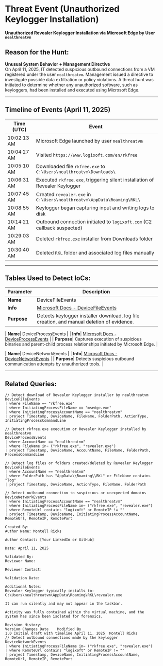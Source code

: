 # Threat Event (Unauthorized Keylogger Installation)  
**Unauthorized Revealer Keylogger Installation via Microsoft Edge by User `nealthreatvm`**

## Reason for the Hunt:
**Unusual System Behavior + Management Directive**  
On April 11, 2025, IT detected suspicious outbound connections from a VM registered under the user `nealthreatvm`. Management issued a directive to investigate possible data exfiltration or policy violations. A threat hunt was initiated to determine whether any unauthorized software, such as keyloggers, had been installed and executed using Microsoft Edge.

---

## Timeline of Events (April 11, 2025)

| **Time (UTC)** | **Event** |
|----------------|-----------|
| 10:02:13 AM | Microsoft Edge launched by user `nealthreatvm` |
| 10:04:27 AM | Visited `https://www.logixoft.com/en/rkfree` |
| 10:05:10 AM | Downloaded file `rkfree.exe` to `C:\Users\nealthreatvm\Downloads\` |
| 10:06:31 AM | Executed `rkfree.exe`, triggering silent installation of Revealer Keylogger |
| 10:07:45 AM | Created `revealer.exe` in `C:\Users\nealthreatvm\AppData\Roaming\RKL\` |
| 10:08:55 AM | Keylogger began capturing input and writing logs to disk |
| 10:14:21 AM | Outbound connection initiated to `logixoft.com` (C2 callback suspected) |
| 10:29:03 AM | Deleted `rkfree.exe` installer from Downloads folder |
| 10:30:40 AM | Deleted `RKL` folder and associated log files manually |

---

## Tables Used to Detect IoCs:

| **Parameter**       | **Description**                                                              |
|---------------------|------------------------------------------------------------------------------|
| **Name**| DeviceFileEvents |
| **Info**| [Microsoft Docs - DeviceFileEvents](https://learn.microsoft.com/en-us/defender-xdr/advanced-hunting-devicefileevents-table) |
| **Purpose**| Detects keylogger installer download, log file creation, and manual deletion of evidence. |

| **Name**| DeviceProcessEvents |
| **Info**| [Microsoft Docs - DeviceProcessEvents](https://learn.microsoft.com/en-us/defender-xdr/advanced-hunting-deviceprocessevents-table) |
| **Purpose**| Captures execution of suspicious binaries and parent-child process relationships initiated by Microsoft Edge. |

| **Name**| DeviceNetworkEvents |
| **Info**| [Microsoft Docs - DeviceNetworkEvents](https://learn.microsoft.com/en-us/defender-xdr/advanced-hunting-devicenetworkevents-table) |
| **Purpose**| Detects suspicious outbound communication attempts by unauthorized tools. |

---

## Related Queries:
```kql
// Detect download of Revealer Keylogger installer by nealthreatvm
DeviceFileEvents
| where FileName =~ "rkfree.exe"
| where InitiatingProcessFileName == "msedge.exe"
| where InitiatingProcessAccountName == "nealthreatvm"
| project Timestamp, DeviceName, FileName, FolderPath, ActionType, InitiatingProcessCommandLine

// Detect rkfree.exe execution or Revealer Keylogger installed by nealthreatvm
DeviceProcessEvents
| where AccountName == "nealthreatvm"
| where FileName in~ ("rkfree.exe", "revealer.exe")
| project Timestamp, DeviceName, AccountName, FileName, FolderPath, ProcessCommandLine

// Detect log files or folders created/deleted by Revealer Keylogger
DeviceFileEvents
| where AccountName == "nealthreatvm"
| where FolderPath has "AppData\\Roaming\\RKL" or FileName contains "log"
| project Timestamp, DeviceName, ActionType, FileName, FolderPath

// Detect outbound connection to suspicious or unexpected domains
DeviceNetworkEvents
| where InitiatingProcessAccountName == "nealthreatvm"
| where InitiatingProcessFileName in~ ("rkfree.exe", "revealer.exe")
| where RemoteUrl contains "logixoft" or RemoteIP != ""
| project Timestamp, DeviceName, InitiatingProcessAccountName, RemoteUrl, RemoteIP, RemotePort

Created By:
Author Name: Montell Ricks

Author Contact: [Your LinkedIn or GitHub]

Date: April 11, 2025

Validated By:
Reviewer Name:

Reviewer Contact:

Validation Date:

Additional Notes:
Revealer Keylogger typically installs to:
C:\Users\nealthreatvm\AppData\Roaming\RKL\revealer.exe

It can run silently and may not appear in the taskbar.

Activity was fully contained within the virtual machine, and the system has since been isolated for forensics.

Revision History:
Version	Changes	Date	Modified By
1.0	Initial draft with timeline	April 11, 2025	Montell Ricks
// Detect outbound connections made by the keylogger
DeviceNetworkEvents
| where InitiatingProcessFileName in~ ("rkfree.exe", "revealer.exe")
| where RemoteUrl contains "logixoft" or RemoteIP != ""
| project Timestamp, DeviceName, InitiatingProcessAccountName, RemoteUrl, RemoteIP, RemotePort
